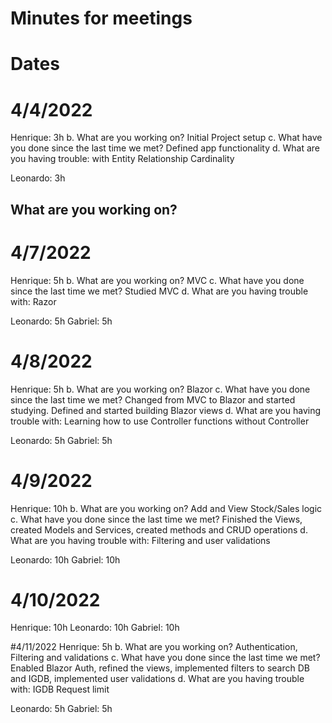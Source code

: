 # Minutes for meetings
# Dates

# 4/4/2022
Henrique: 3h
b. What are you working on? Initial Project setup
c. What have you done since the last time we met? Defined app functionality 
d. What are you having trouble: with Entity Relationship Cardinality

Leonardo: 3h
## What are you working on?

# 4/7/2022
Henrique: 5h
b. What are you working on? MVC
c. What have you done since the last time we met? Studied MVC
d. What are you having trouble with: Razor

Leonardo: 5h 
Gabriel: 5h

# 4/8/2022
Henrique: 5h
b. What are you working on? Blazor
c. What have you done since the last time we met? Changed from MVC to Blazor and started studying. 
Defined and started building Blazor views
d. What are you having trouble with: Learning how to use Controller functions without Controller

Leonardo: 5h 
Gabriel: 5h

# 4/9/2022
Henrique: 10h
b. What are you working on? Add and View Stock/Sales logic
c. What have you done since the last time we met? Finished the Views, created Models and Services,
created methods and CRUD operations
d. What are you having trouble with: Filtering and user validations

Leonardo: 10h 
Gabriel: 10h

# 4/10/2022
Henrique: 10h
Leonardo: 10h 
Gabriel: 10h

#4/11/2022
Henrique: 5h
b. What are you working on? Authentication, Filtering and validations
c. What have you done since the last time we met? Enabled Blazor Auth, refined the views,
implemented filters to search DB and IGDB, implemented user validations
d. What are you having trouble with: IGDB Request limit

Leonardo: 5h
Gabriel: 5h